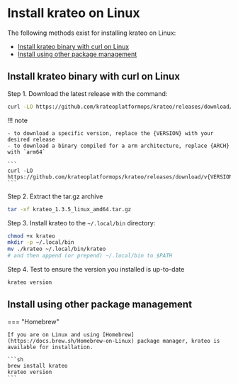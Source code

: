 # Install krateo on Linux

The following methods exist for installing krateo on Linux:

- [Install krateo binary with curl on Linux](#install-krateo-binary-with-curl-on-linux)
- [Install using other package management](#install-using-other-package-management)

## Install krateo binary with curl on Linux

Step 1. Download the latest release with the command:

```sh
curl -LO https://github.com/krateoplatformops/krateo/releases/download/v1.3.5/krateo_1.3.5_linux_amd64.tar.gz
```

!!! note

    - to download a specific version, replace the {VERSION} with your desired release 
    - to download a binary compiled for a arm architecture, replace {ARCH} with `arm64`

    ```
    curl -LO https://github.com/krateoplatformops/krateo/releases/download/v{VERSION}/krateo_{VERSION}_linux_{ARCH}.tar.gz
    ```

Step 2. Extract the tar.gz archive

```sh
tar -xf krateo_1.3.5_linux_amd64.tar.gz
```

Step 3. Install krateo to the `~/.local/bin` directory:

```sh
chmod +x krateo
mkdir -p ~/.local/bin
mv ./krateo ~/.local/bin/krateo
# and then append (or prepend) ~/.local/bin to $PATH
```

Step 4. Test to ensure the version you installed is up-to-date

```sh
krateo version
```

## Install using other package management

=== "Homebrew"

    If you are on Linux and using [Homebrew](https://docs.brew.sh/Homebrew-on-Linux) package manager, krateo is available for installation.

    ```sh
    brew install krateo
    krateo version
    ```